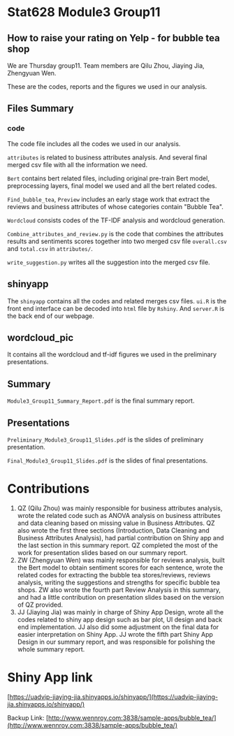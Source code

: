 # Stat628 Module3 Group11
## How to raise your rating on Yelp - for bubble tea shop

We are Thursday group11. Team members are Qilu Zhou, Jiaying Jia, Zhengyuan Wen.

These are the codes, reports and the figures we used in our analysis.

## Files Summary
### code
The code file includes all the codes we used in our analysis. 

`attributes` is related to business attributes analysis. And several final merged csv file with all the information we need.

`Bert` contains bert related files, including original pre-train Bert model, preprocessing layers, final model we used and all the bert related codes.

`Find_bubble_tea`, `Preview` includes an early stage work that extract the reviews and business attributes of whose categories contain "Bubble Tea".

`Wordcloud` consists codes of the TF-IDF analysis and wordcloud generation.

`Combine_attributes_and_review.py` is the code that combines the attributes results and sentiments scores together into two merged csv file `overall.csv` and `total.csv` in `attributes/`.

`write_suggestion.py` writes all the suggestion into the merged csv file.

## shinyapp
The `shinyapp` contains all the codes and related merges csv files. `ui.R` is the front end interface can be decoded into `html` file by `Rshiny`. And `server.R` is the back end of our webpage.

## wordcloud_pic
It contains all the wordcloud and tf-idf figures we used in the preliminary presentations.

## Summary
`Module3_Group11_Summary_Report.pdf` is the final summary report.

## Presentations
`Preliminary_Module3_Group11_Slides.pdf` is the slides of preliminary presentation.

`Final_Module3_Group11_Slides.pdf` is the slides of final presentations.

# Contributions

1. QZ (Qilu Zhou) was mainly responsible for business attributes analysis, wrote the related code such as ANOVA analysis on business attributes and data cleaning based on missing value in Business Attributes. QZ also wrote the first three sections (Introduction, Data Cleaning and Business Attributes Analysis), had partial contribution on Shiny app and the last section in this summary report. QZ completed the most of the work for presentation slides based on our summary report.
2. ZW (Zhengyuan Wen) was mainly responsible for reviews analysis, built the Bert model to obtain sentiment scores for each sentence, wrote the related codes for extracting the bubble tea stores/reviews, reviews analysis, writing the suggestions and strengths for specific bubble tea shops. ZW also wrote the fourth part Review Analysis in this summary, and had a little contribution on presentation slides based on the version of QZ provided.
3. JJ (Jiaying Jia) was mainly in charge of Shiny App Design, wrote all the codes related to shiny app design such as bar plot, UI design and back end implementation. JJ also did some adjustment on the final data for easier interpretation on Shiny App. JJ wrote the fifth part Shiny App Design in our summary report, and was responsible for polishing the whole summary report.
    
# Shiny App link
[https://uadvip-jiaying-jia.shinyapps.io/shinyapp/](https://uadvip-jiaying-jia.shinyapps.io/shinyapp/)

Backup Link: [http://www.wennroy.com:3838/sample-apps/bubble_tea/](http://www.wennroy.com:3838/sample-apps/bubble_tea/)
